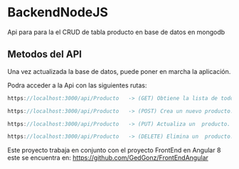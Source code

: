 # BackendNodeJS
Api para para la el CRUD de tabla producto en base de datos en mongodb


## Metodos del API

Una vez actualizada la base de datos, puede poner en marcha la aplicación.

Podra acceder a la Api con las siguientes rutas:

```cs
https://localhost:3000/api/Producto   -> (GET) Obtiene la lista de todos los productos.

https://localhost:3000/api/Producto   -> (POST) Crea un nuevo producto.

https://localhost:3000/api/Producto   -> (PUT) Actualiza un  producto.

https://localhost:3000/api/Producto   -> (DELETE) Elimina un  producto.
```

Este proyecto trabaja en conjunto con el proyecto FrontEnd en Angular 8
este se encuentra en: https://github.com/GedGonz/FrontEndAngular
